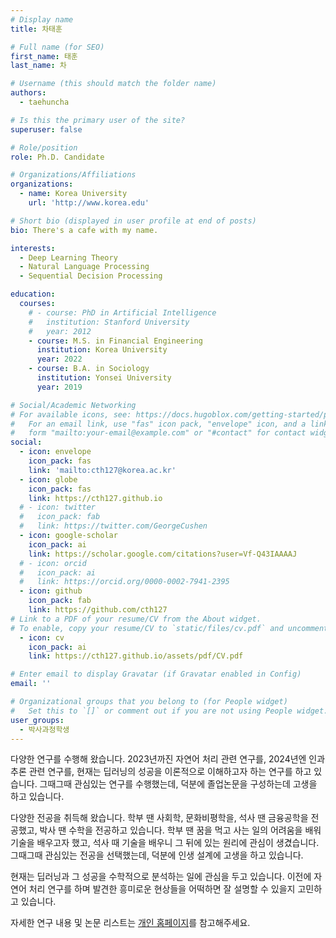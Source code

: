 ```yaml
---
# Display name
title: 차태훈

# Full name (for SEO)
first_name: 태훈
last_name: 차

# Username (this should match the folder name)
authors:
  - taehuncha

# Is this the primary user of the site?
superuser: false

# Role/position
role: Ph.D. Candidate

# Organizations/Affiliations
organizations:
  - name: Korea University
    url: 'http://www.korea.edu'

# Short bio (displayed in user profile at end of posts)
bio: There's a cafe with my name.

interests:
  - Deep Learning Theory
  - Natural Language Processing
  - Sequential Decision Processing

education:
  courses:
    # - course: PhD in Artificial Intelligence
    #   institution: Stanford University
    #   year: 2012
    - course: M.S. in Financial Engineering
      institution: Korea University
      year: 2022
    - course: B.A. in Sociology
      institution: Yonsei University
      year: 2019

# Social/Academic Networking
# For available icons, see: https://docs.hugoblox.com/getting-started/page-builder/#icons
#   For an email link, use "fas" icon pack, "envelope" icon, and a link in the
#   form "mailto:your-email@example.com" or "#contact" for contact widget.
social:
  - icon: envelope
    icon_pack: fas
    link: 'mailto:cth127@korea.ac.kr'
  - icon: globe
    icon_pack: fas
    link: https://cth127.github.io
  # - icon: twitter
  #   icon_pack: fab
  #   link: https://twitter.com/GeorgeCushen
  - icon: google-scholar
    icon_pack: ai
    link: https://scholar.google.com/citations?user=Vf-Q43IAAAAJ
  # - icon: orcid
  #   icon_pack: ai
  #   link: https://orcid.org/0000-0002-7941-2395
  - icon: github
    icon_pack: fab
    link: https://github.com/cth127
# Link to a PDF of your resume/CV from the About widget.
# To enable, copy your resume/CV to `static/files/cv.pdf` and uncomment the lines below.
  - icon: cv
    icon_pack: ai
    link: https://cth127.github.io/assets/pdf/CV.pdf

# Enter email to display Gravatar (if Gravatar enabled in Config)
email: ''

# Organizational groups that you belong to (for People widget)
#   Set this to `[]` or comment out if you are not using People widget.
user_groups:
  - 박사과정학생
---
```


다양한 연구를 수행해 왔습니다. 2023년까진 자연어 처리 관련 연구를, 2024년엔 인과 추론 관련 연구를, 현재는 딥러닝의 성공을 이론적으로 이해하고자 하는 연구를 하고 있습니다. 그때그때 관심있는 연구를 수행했는데, 덕분에 졸업논문을 구성하는데 고생을 하고 있습니다.

다양한 전공을 취득해 왔습니다. 학부 땐 사회학, 문화비평학을, 석사 땐 금융공학을 전공했고, 박사 땐 수학을 전공하고 있습니다. 학부 땐 꿈을 먹고 사는 일의 어려움을 배워 기술을 배우고자 했고, 석사 때 기술을 배우니 그 뒤에 있는 원리에 관심이 생겼습니다. 그때그때 관심있는 전공을 선택했는데, 덕분에 인생 설계에 고생을 하고 있습니다.

현재는 딥러닝과 그 성공을 수학적으로 분석하는 일에 관심을 두고 있습니다. 이전에 자연어 처리 연구를 하며 발견한 흥미로운 현상들을 어떡하면 잘 설명할 수 있을지 고민하고 있습니다.

자세한 연구 내용 및 논문 리스트는 [개인 홈페이지](https://cth127.github.io/)를 참고해주세요.
